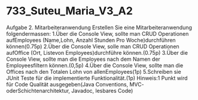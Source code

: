 # 733_Suteu_Maria_V3_A2

Aufgabe 2. 
Mitarbeiteranwendung 
Erstellen Sie eine Mitarbeiteranwendung folgendermassen:
1.Über die Console View, sollte man CRUD Operationen aufEmployees (Name,Lohn, Anzahl Stunden Pro Woche)durchführen können(0.75p)
2.Über die Console View, solle man CRUD Operationen aufOffice (Ort, Listevon Employees)durchführe können.(0.75p)
3.Über die Console View, sollte man die Employees nach dem Namen der Employeesfiltern können.(0,5p)
4.Über die Console View, sollte man die Offices nach den Totalen Lohn von allenEmployees(1p)
5.Schreiben sie JUnit Teste für die implementierte Funktionalität.(1p)
Hinweis:1 Punkt wird für Code Qualität ausgegeben(Java Conventions, MVC- oderSchichtenarchitektur, Javadoc, lesbares Code)
